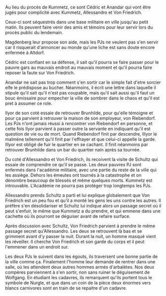 Au lieu du procès de Kummetz, ce sont Cédric et Anandar qui vont être jugés
pour complicité avec Kummetz, Allessandro et Von Friedrich.

Ceux-ci sont séquestrés dans une base militaire en ville jusqu'au petit matin.
Ils peuvent faire venir des amis et témoins pour leur servir lors du procès
public du lendemain.

Magdenberg leur propose son aide, mais les PJs ne veulent pas s'en servir car
il risquerait d'annoncer au monde qu'une liche est sans doute encore enfermée
à Altdorf.

Cédric est confiant en sa défense, il sait qu'il pourra se faire passer pour le
pauvre gars au mauvais endroit au mauvais moment et qu'il pourra faire reposer
la faute sur Von Friedrich.

Anandar ne sait pas trop comment s'en sortir car le simple fait d'etre sorcier
elfe le prédispose au bucher. Néanmoins, il écrit une lettre dans laquelle il
stipule qu'il sait qu'il n'est pas coupable, mais qu'il sait aussi qu'il faut
un bouc émissaire pour empecher la ville de sombrer dans le chaos et qu'il est
pret à assumer ce role.

Ilyor de son coté essaie de retrouver Brunhilde, pour qu'elle témoigne et pour
ça parvient à retrouver la maison de son employeur, von Riebendorf. Les PJs
n'ont jamais réussi à rencontrer von Riebendorf en personne, et cette fois
Ilyor parvient à passer outre la servante en indiquant qu'il est question de
vie ou de mort. Quand Riebendorf finit par descendre, Illyor le malmène
tellement qu'il finit par l'effrayer et que celui-ci appelle la garde. Illyor
est obligé de fuir le quartier en se cachant. Il finit néanmoins par retrouver
Brunhilde dans un bar du quartier nain après sa tournée.

Du coté d'Allessandro et Von Friedrich, ils recoivent la visite de Schultz qui
essaie de comprendre ce qu'il se passe. Les deux pauvres PJ sont enfermés dans
l'académie militaire, avec une partie du reste de la ville qui les assiège.
Dehors les émeutes ont tournés à la catastrophe et on dénombre beaucoup de
blessés et même quelques morts. Kummetz est introuvable. L'Académie ne pourra
pas protéger trop longtemps les PJs.

Allessandro prends Schultz a parti et lui explique globalement que Von
Friedrich est un peu fou et qu'il a monté les gens les uns contre les autres.
Il préfère s'en désolidariser et Schultz lui indique alors un passage secret où
il peut s'enfuir, le même que Kummetz a du prendre, et qui emmene dans une
cachette où ils pourront se déguiser avant de refaire surface.

Après discussion avec Schultz, Von Friedrich parvient à prendre le même passage
secret qu'Allessandro. Les deux se retrouvent là bas et se grimment avant d'y
passer la nuit. Durant la nuit, un homme masqué vient les réveiller. Il cherche
Von Friedrich et son garde du corps et il peut l'emmener dans un endroit sur.

Les deux PJs le suivent dans les égouts, ils traversent une bonne partie de la
ville comme ça. Finalement l'homme leur demande de rentrer dans une salle, où
les attendent deux autres hommes armés d'arbalètes. Nos deux compères
parviennent à s'en sortir, non sans ruiner le déguisement de Wolfgang. En
étudiant les cadavres, ils remarquent qu'ils portent tous le symbole de Nurgle,
et que dans un coin de la pièce deux énormes vers blancs carnivores sont en
train de se repaitre d'un cadavre.
